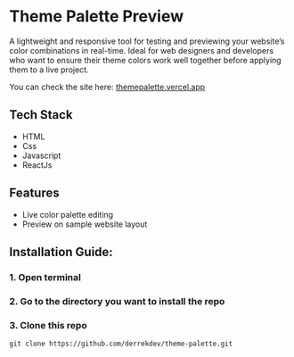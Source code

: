 # Theme Palette Preview

A lightweight and responsive tool for testing and previewing your website’s color combinations in real-time. Ideal for web designers and developers who want to ensure their theme colors work well together before applying them to a live project.

You can check the site here: [themepalette.vercel.app](themepalette.vercel.app)


## Tech Stack
* HTML
* Css
* Javascript
* ReactJs


## Features
* Live color palette editing
* Preview on sample website layout


## Installation Guide:
### 1. Open terminal
### 2. Go to the directory you want to install the repo
### 3. Clone this repo
```
git clone https://github.com/derrekdev/theme-palette.git
```
